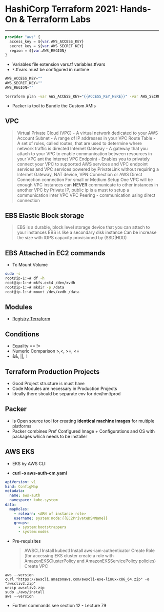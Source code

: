 # HashiCorp Terraform 2021: Hands-On & Terraform Labs

---

```terraform
provider "aws" {
  access_key = ${var.AWS_ACCESS_KEY}
  secret_key = ${var.AWS_SECRET_KEY}
  region = ${var.AWS_REGION}
}
```

- Variables file extension vars.tf variables.tfvars
- `*`.tfvars must be configured in runtime

```terraform
AWS_ACCESS_KEY=""
AWS_SECRET_KEY=""
AWS_REGION=""
```

```bash
terraform plan -var AWS_ACCESS_KEY="{{ACCESS_KEY_HERE}}" -var AWS_SECRET_KEY="{{SECRET_KEY_HERE}}"
```

- Packer ia tool to Bundle the Custom AMIs

## VPC

> Virtual Private Cloud (VPC) - A virtual network dedicated to your AWS Account
> Subnet - A range of IP addresses in your VPC
> Route Table - A set of rules, called routes, that are used to determine where network traffic is directed
> Internet Gateway - A gateway that you attach to your VPC to enable communication between resources in your VPC ant the internet
> VPC Endpoint - Enables you to privately connect your VPC to supported AWS services and VPC endpoint services and VPC services powered by PrivateLink without requiring a Internet Gateway, NAT device, VPN Connection or AWS Direct Connection connection
> For small or Medium Setup One VPC will be enough
> VPC instances can **NEVER** communicate to other instances in another VPC by Private IP, public ip is a must to setup a communication inter VPC
> VPC Peering - communication using direct connection

## EBS Elastic Block storage

> EBS is a durable, block level storage device that you can attach to your instances
> EBS is like a secondary disk instance
> Can be increase the size with IOPS capacity provisioned by (SSD|HDD)

## EBS Attached in EC2 commands

- To Mount Volume

```bash
sudo -s
root@ip-1:~# df -h
root@ip-1:~# mkfs.ext4 /dev/xvdh
root@ip-1:~# mkdir -p /data
root@ip-1:~# mount /dev/xvdh /data
```

## Modules

- [Registry Terraform](https://registry.terraform.io)

## Conditions

- Equality == !=
- Numeric Comparison >,<, >=, <=
- &&, ||, !

## Terraform Production Projects

- Good Project structure is must have
- Code Modules are necessary in Production Projects
- Ideally there should be separate env for dev/hml/prod

## Packer

- Is Open source tool for creating **identical machine images** for multiple platforms
- Packer combines Pref Configured Image + Configurations and OS with packages which needs to be installer

## AWS EKS

- EKS by AWS CLI

- **curl -o aws-auth-cm.yaml**

```yaml
apiVersion: v1
kind: ConfigMap
metadata:
  name: aws-auth
  namespace: kube-system
data:
  mapRoles:
    - rolearn: <ARN of instance role>
    username: system:node:{{EC2PrivateDSNName}}
    groups:
      - system:bootstrappers
      - system:nodes
```

- Pre-requisites
  > AWSCLI
  > Install kubectl
  > Install aws-iam-authenticator
  > Create Role (for accessing EKS cluster create a role with AmazonEKSClusterPolicy and AmazonEKSServicePolicy policies)
  > Create VPC

```shell
aws --version
curl "https://awscli.amazonaws.com/awscli-exe-linux-x86_64.zip" -o "awscliv2.zip"
unzip awscliv2.zip
sudo ./aws/install
aws --version
```

- Further commands see section 12 - Lecture 79
